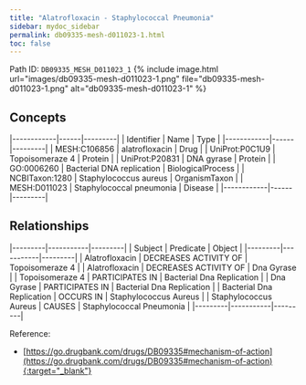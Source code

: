 ```yaml
---
title: "Alatrofloxacin - Staphylococcal Pneumonia"
sidebar: mydoc_sidebar
permalink: db09335-mesh-d011023-1.html
toc: false 
---
```



Path ID: `DB09335_MESH_D011023_1`
{% include image.html url="images/db09335-mesh-d011023-1.png" file="db09335-mesh-d011023-1.png" alt="db09335-mesh-d011023-1" %}

## Concepts

|------------|------|---------|
| Identifier | Name | Type    |
|------------|------|---------|
| MESH:C106856 | alatrofloxacin | Drug |
| UniProt:P0C1U9 | Topoisomeraze 4 | Protein |
| UniProt:P20831 | DNA gyrase | Protein |
| GO:0006260 | Bacterial DNA replication | BiologicalProcess |
| NCBITaxon:1280 | Staphylococcus aureus | OrganismTaxon |
| MESH:D011023 | Staphylococcal pneumonia | Disease |
|------------|------|---------|

## Relationships

|---------|-----------|---------|
| Subject | Predicate | Object  |
|---------|-----------|---------|
| Alatrofloxacin | DECREASES ACTIVITY OF | Topoisomeraze 4 |
| Alatrofloxacin | DECREASES ACTIVITY OF | Dna Gyrase |
| Topoisomeraze 4 | PARTICIPATES IN | Bacterial Dna Replication |
| Dna Gyrase | PARTICIPATES IN | Bacterial Dna Replication |
| Bacterial Dna Replication | OCCURS IN | Staphylococcus Aureus |
| Staphylococcus Aureus | CAUSES | Staphylococcal Pneumonia |
|---------|-----------|---------|

Reference:
  - [https://go.drugbank.com/drugs/DB09335#mechanism-of-action](https://go.drugbank.com/drugs/DB09335#mechanism-of-action){:target="_blank"}